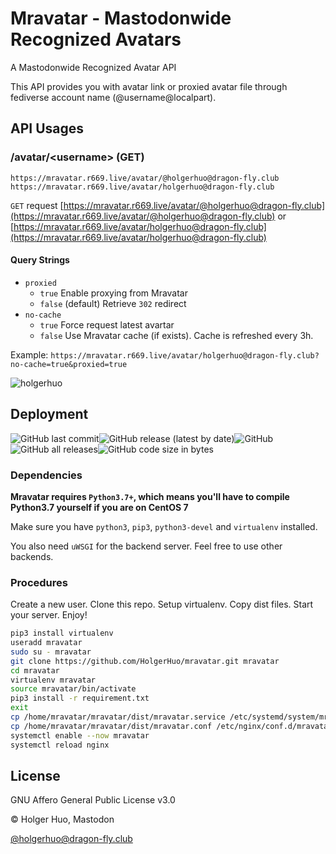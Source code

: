 # Mravatar - Mastodonwide Recognized Avatars

A Mastodonwide Recognized Avatar API

This API provides you with avatar link or proxied avatar file through fediverse account name (@username@localpart).

## API Usages

### /avatar/\<username\> (GET)

```
https://mravatar.r669.live/avatar/@holgerhuo@dragon-fly.club
https://mravatar.r669.live/avatar/holgerhuo@dragon-fly.club
```

`GET` request [https://mravatar.r669.live/avatar/@holgerhuo@dragon-fly.club](https://mravatar.r669.live/avatar/@holgerhuo@dragon-fly.club) or [https://mravatar.r669.live/avatar/holgerhuo@dragon-fly.club](https://mravatar.r669.live/avatar/holgerhuo@dragon-fly.club)

#### Query Strings

- `proxied`
    - `true`
        Enable proxying from Mravatar
    - `false` (default)
        Retrieve `302` redirect 
- `no-cache`
    - `true`
        Force request latest avartar
    - `false`
        Use Mravatar cache (if exists). Cache is refreshed every 3h.

Example: `https://mravatar.r669.live/avatar/holgerhuo@dragon-fly.club?no-cache=true&proxied=true`

![holgerhuo](https://mravatar.r669.live/avatar/holgerhuo@dragon-fly.club?no-cache=true&proxied=true)

## Deployment 

![GitHub last commit](https://img.shields.io/github/last-commit/holgerhuo/mravatar)![GitHub release (latest by date)](https://img.shields.io/github/v/release/holgerhuo/mravatar)![GitHub](https://img.shields.io/github/license/holgerhuo/mravatar)![GitHub all releases](https://img.shields.io/github/downloads/holgerhuo/mravatar/total)![GitHub code size in bytes](https://img.shields.io/github/languages/code-size/holgerhuo/mravatar)

### Dependencies

**Mravatar requires `Python3.7+`, which means you'll have to compile Python3.7 yourself if you are on CentOS 7**

Make sure you have `python3`, `pip3`, `python3-devel` and `virtualenv` installed.

You also need `uWSGI` for the backend server. Feel free to use other backends.

### Procedures

Create a new user. Clone this repo. Setup virtualenv. Copy dist files. Start your server. Enjoy!

```bash
pip3 install virtualenv
useradd mravatar
sudo su - mravatar
git clone https://github.com/HolgerHuo/mravatar.git mravatar
cd mravatar
virtualenv mravatar
source mravatar/bin/activate
pip3 install -r requirement.txt
exit
cp /home/mravatar/mravatar/dist/mravatar.service /etc/systemd/system/mravatar.service
cp /home/mravatar/mravatar/dist/mravatar.conf /etc/nginx/conf.d/mravatar.conf
systemctl enable --now mravatar
systemctl reload nginx
```

## License

GNU Affero General Public License v3.0

©️ Holger Huo, Mastodon

[@holgerhuo@dragon-fly.club](https://mast.dragon-fly.club/@holgerhuo)